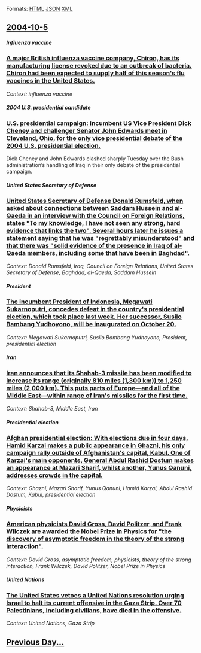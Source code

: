 
Formats: [HTML](2004/10/5/index.html)  [JSON](2004/10/5/index.json)  [XML](2004/10/5/index.xml)  

## [2004-10-5](/news/2004/10/5/index.md)

##### Influenza vaccine
### [ A major British influenza vaccine company, Chiron, has its manufacturing license revoked due to an outbreak of bacteria. Chiron had been expected to supply half of this season's flu vaccines in the United States. ](/news/2004/10/5/a-major-british-influenza-vaccine-company-chiron-has-its-manufacturing-license-revoked-due-to-an-outbreak-of-bacteria-chiron-had-been-ex.md)
_Context: influenza vaccine_

##### 2004 U.S. presidential candidate
### [ U.S. presidential campaign: Incumbent US Vice President Dick Cheney and challenger Senator John Edwards meet in Cleveland, Ohio, for the only vice presidential debate of the 2004 U.S. presidential election. ](/news/2004/10/5/u-s-presidential-campaign-incumbent-us-vice-president-dick-cheney-and-challenger-senator-john-edwards-meet-in-cleveland-ohio-for-the-on.md)
Dick Cheney and John Edwards clashed sharply Tuesday over the Bush administration&#8217;s handling of Iraq in their only debate of the presidential campaign. 

##### United States Secretary of Defense
### [ United States Secretary of Defense Donald Rumsfeld, when asked about connections between Saddam Hussein and al-Qaeda in an interview with the Council on Foreign Relations, states "To my knowledge, I have not seen any strong, hard evidence that links the two". Several hours later he issues a statement saying that he was "regrettably misunderstood" and that there was "solid evidence of the presence in Iraq of al-Qaeda members, including some that have been in Baghdad". ](/news/2004/10/5/united-states-secretary-of-defense-donald-rumsfeld-when-asked-about-connections-between-saddam-hussein-and-al-qaeda-in-an-interview-with-t.md)
_Context: Donald Rumsfeld, Iraq, Council on Foreign Relations, United States Secretary of Defense, Baghdad, al-Qaeda, Saddam Hussein_

##### President
### [ The incumbent President of Indonesia, Megawati Sukarnoputri, concedes defeat in the country's presidential election, which took place last week. Her successor, Susilo Bambang Yudhoyono, will be inaugurated on October 20. ](/news/2004/10/5/the-incumbent-president-of-indonesia-megawati-sukarnoputri-concedes-defeat-in-the-country-s-presidential-election-which-took-place-last.md)
_Context: Megawati Sukarnoputri, Susilo Bambang Yudhoyono, President, presidential election_

##### Iran
### [ Iran announces that its Shahab-3 missile has been modified to increase its range (originally 810 miles (1,300 km)) to 1,250 miles (2,000 km). This puts parts of Europe&mdash;and all of the Middle East&mdash;within range of Iran's missiles for the first time. ](/news/2004/10/5/iran-announces-that-its-shahab-3-missile-has-been-modified-to-increase-its-range-originally-810-miles-1-300-km-to-1-250-miles-2-000-km.md)
_Context: Shahab-3, Middle East, Iran_

##### Presidential election
### [ Afghan presidential election: With elections due in four days, Hamid Karzai makes a public appearance in Ghazni, his only campaign rally outside of Afghanistan's capital, Kabul. One of Karzai's main opponents, General Abdul Rashid Dostum makes an appearance at Mazari Sharif, whilst another, Yunus Qanuni, addresses crowds in the capital. ](/news/2004/10/5/afghan-presidential-election-with-elections-due-in-four-days-hamid-karzai-makes-a-public-appearance-in-ghazni-his-only-campaign-rally-ou.md)
_Context: Ghazni, Mazari Sharif, Yunus Qanuni, Hamid Karzai, Abdul Rashid Dostum, Kabul, presidential election_

##### Physicists
### [ American physicists David Gross, David Politzer, and Frank Wilczek are awarded the Nobel Prize in Physics for "the discovery of asymptotic freedom in the theory of the strong interaction". ](/news/2004/10/5/american-physicists-david-gross-david-politzer-and-frank-wilczek-are-awarded-the-nobel-prize-in-physics-for-the-discovery-of-asymptotic.md)
_Context: David Gross, asymptotic freedom, physicists, theory of the strong interaction, Frank Wilczek, David Politzer, Nobel Prize in Physics_

##### United Nations
### [ The United States vetoes a United Nations resolution urging Israel to halt its current offensive in the Gaza Strip. Over 70 Palestinians, including civilians, have died in the offensive. ](/news/2004/10/5/the-united-states-vetoes-a-united-nations-resolution-urging-israel-to-halt-its-current-offensive-in-the-gaza-strip-over-70-palestinians-i.md)
_Context: United Nations, Gaza Strip_

## [Previous Day...](/news/2004/10/4/index.md)

